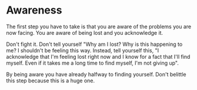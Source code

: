 # Awareness

The first step you have to take is that you are aware of the problems you are now facing. You are aware of being lost and you acknowledge it. 

Don't fight it. Don't tell yourself "Why am I lost? Why is this happening to me? I shouldn't be feeling this way. Instead, tell yourself this, "I acknowledge that I'm feeling lost right now and I know for a fact that I'll find myself. Even if it takes me a long time to find myself, I'm not giving up".

By being aware you have already halfway to finding yourself. Don't belittle this step because this is a huge one. 